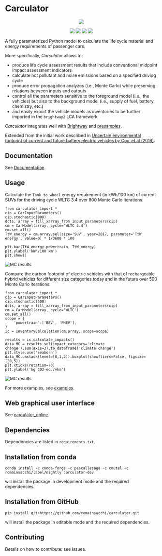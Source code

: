 # Carculator

<p align="center">
  <img src="https://github.com/romainsacchi/coarse/raw/master/docs/mediumsmall.png">
</p>

<p align="center">
  <a href="https://travis-ci.org/romainsacchi/carculator" target="_blank"><img src="https://travis-ci.org/romainsacchi/carculator.svg?branch=master"></a>
  <a href="https://ci.appveyor.com/project/romainsacchi/coarse" target="_blank"><img src="https://ci.appveyor.com/api/projects/status/github/romainsacchi/coarse?svg=true"></a>
  <a href="https://coveralls.io/github/romainsacchi/coarse" target="_blank"><img src="https://coveralls.io/repos/github/romainsacchi/coarse/badge.svg"></a>
  <a href="https://coarse-lci.readthedocs.io/en/latest/" target="_blank"><img src="https://readthedocs.org/projects/coarse_lci/badge/?version=latest"></a>
</p>

A fully parameterized Python model to calculate the life cycle material and energy requirements of passenger cars.

More specifically, *Carculator* allows to:
* produce life cycle assessment results that include conventional midpoint impact assessment indicators
* calculate hot pollutant and noise emissions based on a specified driving cycle
* produce error propagation analyzes (i.e., Monte Carlo) while preserving relations between inputs and outputs
* control all the parameters sensitive to the foreground model (i.e., the vehicles) but also to the background model
(i.e., supply of fuel, battery chemistry, etc.)
* and easily export the vehicle models as inventories to be further imported in the `brightway2` LCA framework

*Carculator* integrates well with [Brightway](https://brightwaylca.org/) and [presamples](https://github.com/PascalLesage/brightway2-presamples).

Extended from the initial work described in [Uncertain environmental footprint of current and future battery electric vehicles by Cox, et al (2018)](https://pubs.acs.org/doi/abs/10.1021/acs.est.8b00261).


## Documentation

See [Documentation](https://coarse-lci.readthedocs.io/en/latest/index.html).

## Usage

Calculate the ``Tank to wheel`` energy requirement (in kWh/100 km) of current SUVs for the driving cycle WLTC 3.4
over 800 Monte Carlo iterations:

    from carculator import *
    cip = CarInputParameters()
    cip.stochastic(800)
    dcts, array = fill_xarray_from_input_parameters(cip)
    cm = CarModel(array, cycle='WLTC 3.4')
    cm.set_all()
    TtW_energy = cm.array.sel(size='SUV', year=2017, parameter='TtW energy', value=0) * 1/3600 * 100

    plt.bar(TtW_energy.powertrain, TtW_energy)
    plt.ylabel('kWh/100 km')
    plt.show()
    
![MC results](https://github.com/romainsacchi/coarse/raw/master/docs/stochastic_example_ttw.png)

Compare the carbon footprint of electric vehicles with that of rechargeable hybrid vehicles for different size categories today and in the future
over 500 Monte Carlo iterations:

    from carculator import *
    cip = CarInputParameters()
    cip.stochastic(500)
    dcts, array = fill_xarray_from_input_parameters(cip)
    cm = CarModel(array, cycle='WLTC')
    cm.set_all()
    scope = {
        'powertrain':['BEV', 'PHEV'],
    }
    ic = InventoryCalculation(cm.array, scope=scope)
    
    results = ic.calculate_impacts()
    data_MC = results.sel(impact_category='climate change').sum(axis=3).to_dataframe('climate change')
    plt.style.use('seaborn')
    data_MC.unstack(level=[0,1,2]).boxplot(showfliers=False, figsize=(20,5))
    plt.xticks(rotation=70)
    plt.ylabel('kg CO2-eq./vkm')
    
![MC results](https://github.com/romainsacchi/coarse/raw/master/docs/example_stochastic_BEV_PHEV.png)

For more examples, see [examples](https://github.com/romainsacchi/carculator/blob/master/examples/Examples.ipynb).

## Web graphical user interface

See [carculator_online](http://carculator.psi.ch).

## Dependencies

Dependencies are listed in `requirements.txt`.

## Installation from conda

    conda install -c conda-forge -c pascallesage -c cmutel -c romainsacchi/label/nightly carculator-dev
    
will install the package in development mode and the required dependencies.

## Installation from GitHub

    pip install git+https://github.com/romainsacchi/carculator.git

will install the package in editable mode and the required dependencies.

## Contributing

Details on how to contribute: see Issues.
